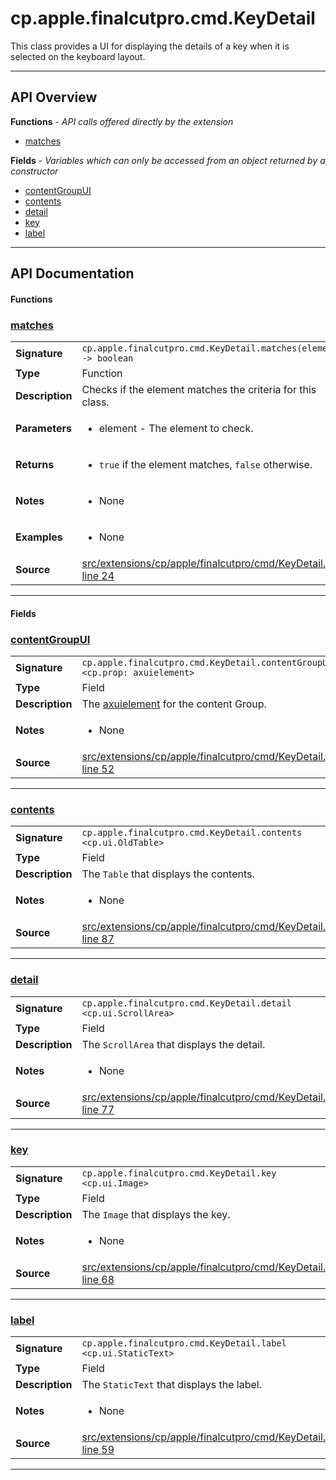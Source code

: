 # cp.apple.finalcutpro.cmd.KeyDetail

This class provides a UI for displaying the details of a key when it is selected on the keyboard layout.

---

## API Overview
**Functions** - _API calls offered directly by the extension_
 * [matches](#matches)

**Fields** - _Variables which can only be accessed from an object returned by a constructor_
 * [contentGroupUI](#contentgroupui)
 * [contents](#contents)
 * [detail](#detail)
 * [key](#key)
 * [label](#label)


---

## API Documentation

#### Functions


### [matches](#matches)

|                                             |                                                                                     |
| --------------------------------------------|-------------------------------------------------------------------------------------|
| **Signature**                               | `cp.apple.finalcutpro.cmd.KeyDetail.matches(element) -> boolean`                                                                    |
| **Type**                                    | Function                                                                     |
| **Description**                             | Checks if the element matches the criteria for this class.                                                                     |
| **Parameters**                              | <ul><li>element - The element to check.</li></ul> |
| **Returns**                                 | <ul><li>`true` if the element matches, `false` otherwise.</li></ul>          |
| **Notes**                                   | <ul><li>None</li></ul> |
| **Examples**                                | <ul><li>None</li></ul> |
| **Source**                                  | [src/extensions/cp/apple/finalcutpro/cmd/KeyDetail.lua line 24](https://github.com/CommandPost/CommandPost/blob/develop/src/extensions/cp/apple/finalcutpro/cmd/KeyDetail.lua#L24) |

---

#### Fields


### [contentGroupUI](#contentgroupui)

|                                             |                                                                                     |
| --------------------------------------------|-------------------------------------------------------------------------------------|
| **Signature**                               | `cp.apple.finalcutpro.cmd.KeyDetail.contentGroupUI <cp.prop: axuielement>`                                                                    |
| **Type**                                    | Field                                                                     |
| **Description**                             | The [axuielement](cp.prop.axuielement) for the content Group.                                                                     |
| **Notes**                                   | <ul><li>None</li></ul> |
| **Source**                                  | [src/extensions/cp/apple/finalcutpro/cmd/KeyDetail.lua line 52](https://github.com/CommandPost/CommandPost/blob/develop/src/extensions/cp/apple/finalcutpro/cmd/KeyDetail.lua#L52) |

---


### [contents](#contents)

|                                             |                                                                                     |
| --------------------------------------------|-------------------------------------------------------------------------------------|
| **Signature**                               | `cp.apple.finalcutpro.cmd.KeyDetail.contents <cp.ui.OldTable>`                                                                    |
| **Type**                                    | Field                                                                     |
| **Description**                             | The `Table` that displays the contents.                                                                     |
| **Notes**                                   | <ul><li>None</li></ul> |
| **Source**                                  | [src/extensions/cp/apple/finalcutpro/cmd/KeyDetail.lua line 87](https://github.com/CommandPost/CommandPost/blob/develop/src/extensions/cp/apple/finalcutpro/cmd/KeyDetail.lua#L87) |

---


### [detail](#detail)

|                                             |                                                                                     |
| --------------------------------------------|-------------------------------------------------------------------------------------|
| **Signature**                               | `cp.apple.finalcutpro.cmd.KeyDetail.detail <cp.ui.ScrollArea>`                                                                    |
| **Type**                                    | Field                                                                     |
| **Description**                             | The `ScrollArea` that displays the detail.                                                                     |
| **Notes**                                   | <ul><li>None</li></ul> |
| **Source**                                  | [src/extensions/cp/apple/finalcutpro/cmd/KeyDetail.lua line 77](https://github.com/CommandPost/CommandPost/blob/develop/src/extensions/cp/apple/finalcutpro/cmd/KeyDetail.lua#L77) |

---


### [key](#key)

|                                             |                                                                                     |
| --------------------------------------------|-------------------------------------------------------------------------------------|
| **Signature**                               | `cp.apple.finalcutpro.cmd.KeyDetail.key <cp.ui.Image>`                                                                    |
| **Type**                                    | Field                                                                     |
| **Description**                             | The `Image` that displays the key.                                                                     |
| **Notes**                                   | <ul><li>None</li></ul> |
| **Source**                                  | [src/extensions/cp/apple/finalcutpro/cmd/KeyDetail.lua line 68](https://github.com/CommandPost/CommandPost/blob/develop/src/extensions/cp/apple/finalcutpro/cmd/KeyDetail.lua#L68) |

---


### [label](#label)

|                                             |                                                                                     |
| --------------------------------------------|-------------------------------------------------------------------------------------|
| **Signature**                               | `cp.apple.finalcutpro.cmd.KeyDetail.label <cp.ui.StaticText>`                                                                    |
| **Type**                                    | Field                                                                     |
| **Description**                             | The `StaticText` that displays the label.                                                                     |
| **Notes**                                   | <ul><li>None</li></ul> |
| **Source**                                  | [src/extensions/cp/apple/finalcutpro/cmd/KeyDetail.lua line 59](https://github.com/CommandPost/CommandPost/blob/develop/src/extensions/cp/apple/finalcutpro/cmd/KeyDetail.lua#L59) |

---

